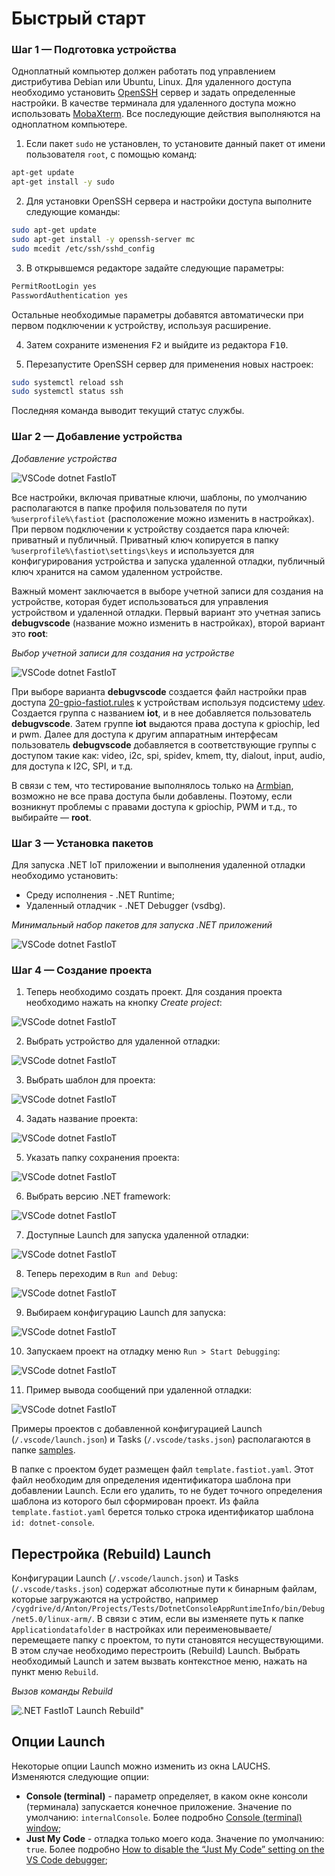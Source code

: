 # Быстрый старт

### Шаг 1 — Подготовка устройства

Одноплатный компьютер должен работать под управлением дистрибутива Debian или Ubuntu, Linux. Для удаленного доступа необходимо установить [OpenSSH](https://ubuntu.com/server/docs/service-openssh "Service - OpenSSH Ubuntu") сервер и задать определенные настройки. В качестве терминала для удаленного доступа можно использовать [MobaXterm](https://mobaxterm.mobatek.net/download.html "MobaXterm Xserver with SSH, telnet, RDP, VNC and X11"). Все последующие действия выполняются на одноплатном компьютере.

1. Если пакет `sudo` не установлен, то установите данный пакет от имени пользователя `root`, с помощью команд:

```bash
apt-get update
apt-get install -y sudo
```

2. Для установки OpenSSH сервера и настройки доступа выполните следующие команды:

```bash
sudo apt-get update
sudo apt-get install -y openssh-server mc
sudo mcedit /etc/ssh/sshd_config
```

3. В открывшемся редакторе задайте следующие параметры:

```bash
PermitRootLogin yes
PasswordAuthentication yes
```

Остальные необходимые параметры добавятся автоматически при первом подключении к устройству, используя расширение.

4. Затем сохраните изменения <kbd>F2</kbd> и выйдите  из редактора <kbd>F10</kbd>.

5. Перезапустите OpenSSH сервер для применения новых настроек:

```bash
sudo systemctl reload ssh
sudo systemctl status ssh
```

Последняя команда выводит текущий статус службы.

### Шаг 2 — Добавление устройства

*Добавление устройства*

![VSCode dotnet FastIoT](vscode-dotnet-fastiot-add-device.png)

Все настройки, включая приватные ключи, шаблоны, по умолчанию располагаются в папке профиля пользователя по пути `%userprofile%\fastiot` (расположение можно изменить в настройках). При первом подключении к устройству создается пара ключей: приватный и публичный. Приватный ключ копируется в папку `%userprofile%\fastiot\settings\keys` и используется для конфигурирования устройства и запуска удаленной отладки, публичный ключ хранится на самом удаленном устройстве.

Важный момент заключается в выборе учетной записи для создания на устройстве, которая будет использоваться для управления устройством и удаленной отладки. Первый вариант это учетная запись **debugvscode** (название можно изменить в настройках), второй вариант это **root**:

*Выбор учетной записи для создания на устройстве*

![VSCode dotnet FastIoT](vscode-dotnet-fastiot-select-account.png)

При выборе варианта **debugvscode** создаетcя файл настройки прав доступа [20-gpio-fastiot.rules](/linux/config/20-gpio-fastiot.rules "20-gpio-fastiot.rules") к устройствам используя подсистему [udev](https://ru.wikipedia.org/wiki/Udev "udev"). Создается группа с названием **iot**, и в нее добавляется пользователь **debugvscode**. Затем группе **iot** выдаются права доступа к gpiochip, led и pwm. Далее для доступа к другим аппаратным интерфесам пользователь **debugvscode** добавляется в соответствующие группы с доступом такие как: video, i2c, spi, spidev, kmem, tty, dialout, input, audio, для доступа к I2C, SPI, и т.д. 

В связи с тем, что тестирование выполнялось только на [Armbian](https://www.armbian.com/ "Armbian – Linux for ARM development boards"), возможно не все права доступа были добавлены. Поэтому, если возникнут проблемы с правами доступа к gpiochip, PWM и т.д., то выбирайте — **root**.

### Шаг 3 — Установка пакетов

Для запуска .NET IoT приложении и выполнения удаленной отладки необходимо установить:

- Среду исполнения - .NET Runtime;
- Удаленный отладчик - .NET Debugger (vsdbg).

*Минимальный набор пакетов для запуска .NET приложений*

![VSCode dotnet FastIoT](vscode-dotnet-fastiot-package.png)

### Шаг 4 — Создание проекта

1. Теперь необходимо создать проект. Для создания проекта необходимо нажать на кнопку *Create project*:

![VSCode dotnet FastIoT](vscode-dotnet-fastiot-create-project-1.png)

2. Выбрать устройство для удаленной отладки:

![VSCode dotnet FastIoT](vscode-dotnet-fastiot-create-project-2.png)

3. Выбрать шаблон для проекта:

![VSCode dotnet FastIoT](vscode-dotnet-fastiot-create-project-3.png)

4. Задать название проекта:

![VSCode dotnet FastIoT](vscode-dotnet-fastiot-create-project-4.png)

5. Указать папку сохранения проекта:

![VSCode dotnet FastIoT](vscode-dotnet-fastiot-create-project-5.png)

6. Выбрать версию .NET framework:

![VSCode dotnet FastIoT](vscode-dotnet-fastiot-create-project-6.png)

7. Доступные Launch для запуска удаленной отладки:

![VSCode dotnet FastIoT](vscode-dotnet-fastiot-create-project-7.png)

8. Теперь переходим в `Run and Debug`:

![VSCode dotnet FastIoT](vscode-dotnet-fastiot-create-project-8.png)

9. Выбираем конфигурацию Launch для запуска:

![VSCode dotnet FastIoT](vscode-dotnet-fastiot-create-project-9.png)

10. Запускаем проект на отладку меню `Run > Start Debugging`:

![VSCode dotnet FastIoT](vscode-dotnet-fastiot-create-project-10.png)

11. Пример вывода сообщений при удаленной отладки:

![VSCode dotnet FastIoT](vscode-dotnet-fastiot-create-project-11.png)

Примеры проектов с добавленной конфигурацией Launch (`/.vscode/launch.json`) и Tasks (`/.vscode/tasks.json`) располагаются в папке [samples](/samples/).

В папке с проектом будет размещен файл `template.fastiot.yaml`. Этот файл необходим для определения идентификатора шаблона при добавлении Launch. Если его удалить, то не будет точного определения шаблона из которого был сформирован проект. Из файла `template.fastiot.yaml` берется только строка идентификатор шаблона `id: dotnet-console`.

## Перестройка (Rebuild) Launch

Конфигурации Launch (`/.vscode/launch.json`) и Tasks (`/.vscode/tasks.json`) содержат абсолютные пути к бинарным файлам, которые загружаются на устройство, например `/cygdrive/d/Anton/Projects/Tests/DotnetConsoleAppRuntimeInfo/bin/Debug/net5.0/linux-arm/`. В связи с этим, если вы изменяете путь к папке `Applicationdatafolder` в настройках или переименовываете/перемещаете папку с проектом, то пути становятся несуществующими. В этом случае необходимо перестроить (Rebuild) Launch. Выбрать необходимый Launch и затем вызвать контекстное меню, нажать на пункт меню `Rebuild`.

*Вызов команды Rebuild*

![.NET FastIoT Launch Rebuild"](vscode-dotnet-fastiot-rebuild.png "Launch Rebuild")

## Опции Launch

Некоторые опции Launch можно изменить из окна LAUCHS. Изменяются следующие опции:

- **Console (terminal)** - параметр определяет, в каком окне консоли (терминала) запускается конечное приложение. Значение по умолчанию: `internalConsole`. Более подробно [Console (terminal) window](https://github.com/OmniSharp/omnisharp-vscode/blob/master/debugger-launchjson.md#console-terminal-window);
- **Just My Code** - отладка только моего кода. Значение по умолчанию: `true`. Более подробно [How to disable the “Just My Code” setting on the VS Code debugger](https://medium.com/@thiagoalves/how-to-disable-the-just-my-code-setting-on-the-vs-code-debugger-f5fd774e0af8);
